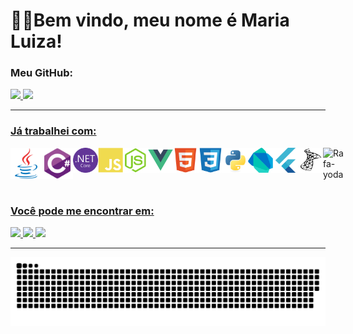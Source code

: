 # 👩‍💻Bem vindo, meu nome é Maria Luiza!

### Meu GitHub:
<div> 
  <a href="https://beacons.ai/malusperancin">
  <img height="180em" src="https://github-readme-stats.vercel.app/api?username=malusperancin&show_icons=true&count_private=true&theme=tokyonight"/>
  <img height="180em" src="https://github-readme-stats.vercel.app/api/top-langs/?username=malusperancin&langs_count=8&layout=compact&theme=tokyonight"/>  
</div>

  ---

### Já trabalhei com:
<div style="display: flex; justify-content: space-between;">
  <img align="center" title="Java" alt="" height="50" width="60" src="https://raw.githubusercontent.com/devicons/devicon/master/icons/java/java-original.svg">
  <img align="center" title="Csharp" alt="" height="50" width="60" src="https://raw.githubusercontent.com/devicons/devicon/master/icons/csharp/csharp-original.svg">
  <img align="center" title="ASP" alt="" height="40" width="50" src="https://raw.githubusercontent.com/devicons/devicon/master/icons/dotnetcore/dotnetcore-original.svg">
  <img align="center" title="JavaScript" alt="" height="40" width="50" src="https://raw.githubusercontent.com/devicons/devicon/master/icons/javascript/javascript-plain.svg">
  <img align="center" title="NodeJS" alt="" height="40" width="50" src="https://raw.githubusercontent.com/devicons/devicon/master/icons/nodejs/nodejs-original.svg">
  <img align="center" title="VueJS" alt="" height="40" width="50" src="https://raw.githubusercontent.com/devicons/devicon/master/icons/vuejs/vuejs-original.svg">
  <img align="center" title="HTML" alt="" height="40" width="50" src="https://raw.githubusercontent.com/devicons/devicon/master/icons/html5/html5-original.svg">
  <img align="center" title="CSS" alt="" height="40" width="50" src="https://raw.githubusercontent.com/devicons/devicon/master/icons/css3/css3-original.svg">
  <img align="center" title="Python" alt="" height="40" width="50" src="https://raw.githubusercontent.com/devicons/devicon/master/icons/python/python-original.svg">
  <img align="center" title="Dart" alt="" height="40" width="50" src="https://raw.githubusercontent.com/devicons/devicon/master/icons/dart/dart-original.svg">
  <img align="center" title="Flutter" alt="" height="40" width="50" src="https://raw.githubusercontent.com/devicons/devicon/master/icons/flutter/flutter-original.svg">
  <img align="center" title="SQL" alt="" height="40" width="50" src="https://raw.githubusercontent.com/devicons/devicon/master/icons/microsoftsqlserver/microsoftsqlserver-plain.svg">
  <img align="right" alt="Rafa-yoda" src="https://media.discordapp.net/attachments/739244960922206292/878345514339414076/Webp.net-gifmaker.gif?width=480&height=480">
</div>
  
<br>
  
### Você pode me encontrar em:
<div>
  <a href="mailto:mlsperancin@gmail.com" target="_blank"> <img src="https://img.shields.io/badge/Gmail-D14836?style=for-the-badge&logo=gmail&logoColor=white"> </a>
   <a href="https://www.youtube.com/channel/UCq4zyenC4Y1enJaNYSoPE9Q/videos" target="_blank"> <img src="https://img.shields.io/badge/YouTube-FF0000?style=for-the-badge&logo=youtube&logoColor=white"> </a>
   <a href="https://www.linkedin.com/in/maria-luiza-sperancin-mancebo-98185020a/" target="_blank"> <img src="https://img.shields.io/badge/LinkedIn-0077B5?style=for-the-badge&logo=linkedin&logoColor=white"> </a>
</div>
  
---

<div> 
    <img alt="" src="https://github.com/malusperancin/malusperancin/blob/output/github-contribution-grid-snake.svg">
</div>
